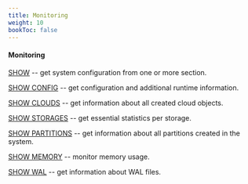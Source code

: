 ```yaml
---
title: Monitoring
weight: 10
bookToc: false
---
```


#### Monitoring

[SHOW](/docs/monitoring/show/) -- get system configuration from one or more section.

[SHOW CONFIG](/docs/monitoring/show_config/) -- get configuration and additional runtime information.

[SHOW CLOUDS](/docs/monitoring/show_clouds/) -- get information about all created cloud objects.

[SHOW STORAGES](/docs/monitoring/show_storages/) -- get essential statistics per storage.

[SHOW PARTITIONS](/docs/monitoring/show_partitions/) -- get information about all partitions created in the system.

[SHOW MEMORY](/docs/monitoring/show_memory/) -- monitor memory usage.

[SHOW WAL](/docs/monitoring/show_wal/) -- get information about WAL files.


